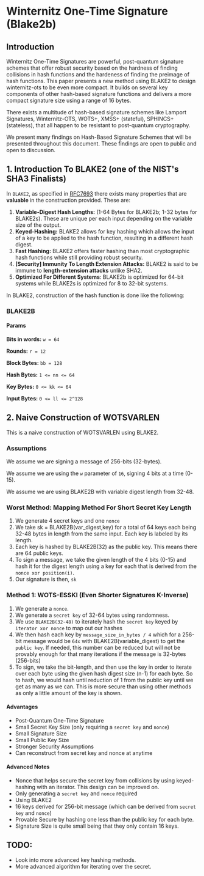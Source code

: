 # Winternitz One-Time Signature (Blake2b)

## Introduction

Winternitz One-Time Signatures are powerful, post-quantum signature schemes that offer robust security based on the hardness of finding collisions in hash functions and the hardeness of finding the preimage of hash functions. This paper presents a new method using BLAKE2 to design winternitz-ots to be even more compact. It builds on several key components of other hash-based signature functions and delivers a more compact signature size using a range of 16 bytes.

There exists a multitude of hash-based signature schemes like Lamport Signatures, Winternitz-OTS, WOTS+, XMSS+ (stateful), SPHINCS+ (stateless), that all happen to be resistant to post-quantum cryptography.

We present many findings on Hash-Based Signature Schemes that will be presented throughout this document. These findings are open to public and open to discussion.


## 1. Introduction To BLAKE2 (one of the NIST's SHA3 Finalists)

In `BLAKE2`, as specified in [RFC7693](https://datatracker.ietf.org/doc/html/rfc7693) there exists many properties that are **valuable** in the construction provided. These are:

1. **Variable-Digest Hash Lengths:** (1-64 Bytes for BLAKE2b; 1-32 bytes for BLAKE2s). These are unique per each input depending on the variable size of the output.
2. **Keyed-Hashing:** BLAKE2 allows for key hashing which allows the input of a key to be applied to the hash function, resulting in a different hash digest.
3. **Fast Hashing:** BLAKE2 offers faster hashing than most cryptographic hash functions while still providing robust security.
4. **[Security] Immunity To Length Extension Attacks:** BLAKE2 is said to be immune to **length-extension attacks** unlike SHA2.
5. **Optimized For Different Systems**: BLAKE2b is optimized for 64-bit systems while BLAKE2s is optimized for 8 to 32-bit systems.

In BLAKE2, construction of the hash function is done like the following:

### BLAKE2B

#### Params

**Bits in words:** `w = 64`

**Rounds:** `r = 12`

**Block Bytes:** `bb = 128`

**Hash Bytes:** `1 <= nn <= 64`

**Key Bytes:** `0 <= kk <= 64`

**Input Bytes:** `0 <= ll <= 2^128`

## 2. Naive Construction of WOTSVARLEN

This is a naive construction of WOTSVARLEN using BLAKE2.

### Assumptions

We assume we are signing a message of 256-bits (32-bytes).

We assume we are using the `w` parameter of `16`, signing 4 bits at a time (0-15).

We assume we are using BLAKE2B with variable digest length from 32-48.

### Worst Method: Mapping Method For Short Secret Key Length

1. We generate 4 secret keys and one `nonce`
2. We take sk = BLAKE2B(var_digest,key) for a total of 64 keys each being 32-48 bytes in length from the same input. Each key is labeled by its length.
3. Each key is hashed by BLAKE2B(32) as the public key. This means there are 64 public keys.
4. To sign a message, we take the given length of the 4 bits (0-15) and hash it for the digest length using a key for each that is derived from the `nonce xor position(i)`.
5. Our signature is then, `sk`

### Method 1: WOTS-ESSKI (Even Shorter Signatures K-Inverse)

1. We generate a `nonce`.
2. We generate a `secret key` of 32-64 bytes using randomness.
3. We use `BLAKE2B(32-48)` to iterately hash the `secret key` keyed by `iterator xor nonce` to map out our hashes
4. We then hash each key by `message_size_in_bytes / 4` which for a 256-bit message would be `64x` with BLAKE2B(variable_digest) to get the `public key`. If needed, this number can be reduced but will not be provably enough for that many iterations if the message is 32-bytes (256-bits)
5. To sign, we take the bit-length, and then use the key in order to iterate over each byte using the given hash digest size (n-1) for each byte. So to hash, we would hash until reduction of 1 from the public key until we get as many as we can. This is more secure than using other methods as only a little amount of the key is shown.

#### Advantages
- Post-Quantum One-Time Signature
- Small Secret Key Size (only requiring a `secret key` and `nonce`)
- Small Signature Size
- Small Public Key Size
- Stronger Security Assumptions
- Can reconstruct from secret key and nonce at anytime

#### Advanced Notes
- Nonce that helps secure the secret key from collisions by using keyed-hashing with an iterator. This design can be improved on.
- Only generating a `secret key` and `nonce` required
- Using BLAKE2
- 16 keys derived for 256-bit message (which can be derived from `secret key` and `nonce`)
- Provable Secure by hashing one less than the public key for each byte.
- Signature Size is quite small being that they only contain 16 keys.

## TODO:

- Look into more advanced key hashing methods.
- More advanced algorithm for iterating over the secret.
